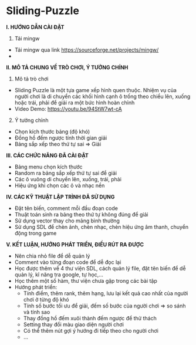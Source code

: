 # Sliding-Puzzle
**I. HƯỚNG DẪN CÀI ĐẶT**
1. Tải mingw
- Tải mingw qua link https://sourceforge.net/projects/mingw/
- 

**II. MÔ TẢ CHUNG VỀ TRÒ CHƠI, Ý TƯỞNG CHÍNH**
1. Mô tả trò chơi
- Sliding Puzzle là một tựa game xếp hình quen thuộc. Nhiệm vụ của người chơi là di chuyển các khối hình cạnh ô trống theo chiều lên, xuống hoặc trái, phải để giải ra một bức hình hoàn chỉnh
- Video Demo: https://youtu.be/94StW7wt-cA

2. Ý tưởng chỉnh
- Chọn kích thước bảng (độ khó)
- Đồng hồ đếm ngược tính thời gian giải
- Bảng sắp xếp theo thứ tự sai => Giải

**III. CÁC CHỨC NĂNG ĐÃ CÀI ĐẶT**
- Bảng menu chọn kích thước
- Random ra bảng sắp xếp thứ tự sai để giải
- Các ô vuông di chuyển lên, xuống, trái, phải
- Hiệu ứng khi chọn các ô và nhạc nền

**IV. CÁC KỸ THUẬT LẬP TRÌNH ĐÃ SỬ DỤNG**
- Đặt tên biến, comment mỗi đầu đoạn code
- Thuật toán sinh ra bảng theo thứ tự không đúng để giải
- Sử dụng vector thay cho mảng bình thường
- Sử dụng SDL để chèn ảnh, chèn nhạc, chèn hiệu ứng âm thanh, chuyển động trong game

**V. KẾT LUẬN, HƯỚNG PHÁT TRIỂN, ĐIỀU RÚT RA ĐƯỢC**
- Nên chia nhỏ file để dễ quản lý
- Comment vào từng đoạn code để dễ đọc lại
- Học được thêm về 4 thư viện SDL, cách quản lý file, đặt tên biến để dễ quản lý, kĩ năng tra google, tự học,...
- Học thêm một số hàm, thư viện chưa gặp trong các bài tập
- Hướng phát triển:
  + Tính điểm, thêm rank, thêm hạng, lưu lại kết quả cao nhất của người chơi ở từng độ khó
  + Tính số bước tối ưu để giải, đếm số bước của người chơi => so sánh và tính sao
  + Thay đồng hồ đếm xuôi thành đếm ngược để thử thách
  + Setting thay đổi màu giao diện người chơi
  + Có thể thêm nút gợi ý hướng đi tiếp theo cho người chơi
  + ...
